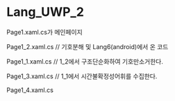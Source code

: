 # Lang_UWP_2
Page1.xaml.cs가 메인페이지<p>
Page1_2.xaml.cs // 기호분해 및 Lang6(android)에서 온 코드<p>
Page1_1.xaml.cs // 1_2에서 구조단순화하여 기호만소거한다.<p>
Page1_3.xaml.cs // 1_1에서 시간불확정성어휘를 수집한다.<p>
Page1_4.xaml.cs<p>
